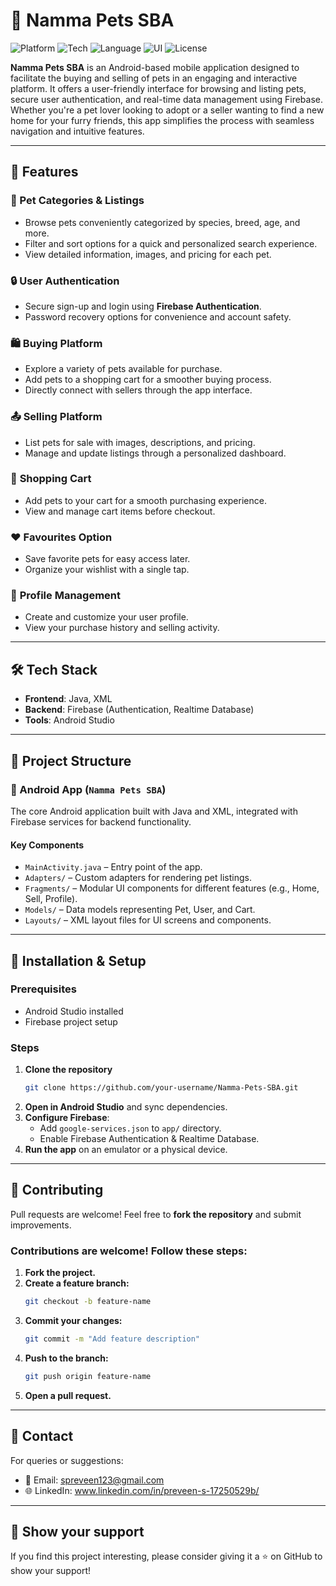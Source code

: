 # 🐾 Namma Pets SBA

![Platform](https://img.shields.io/badge/Platform-Android-blue.svg)
![Tech](https://img.shields.io/badge/Backend-Firebase-orange.svg)
![Language](https://img.shields.io/badge/Language-Java-yellow.svg)
![UI](https://img.shields.io/badge/UI-XML-green.svg)
![License](https://img.shields.io/badge/License-MIT-lightgrey.svg)

**Namma Pets SBA** is an Android-based mobile application designed to facilitate the buying and selling of pets in an engaging and interactive platform. It offers a user-friendly interface for browsing and listing pets, secure user authentication, and real-time data management using Firebase. Whether you're a pet lover looking to adopt or a seller wanting to find a new home for your furry friends, this app simplifies the process with seamless navigation and intuitive features.

---

## 🚀 Features  

### 🛒 Pet Categories & Listings
- Browse pets conveniently categorized by species, breed, age, and more.
- Filter and sort options for a quick and personalized search experience.
- View detailed information, images, and pricing for each pet.

### 🔒 User Authentication
- Secure sign-up and login using **Firebase Authentication**.
- Password recovery options for convenience and account safety. 

### 🛍️ Buying Platform
- Explore a variety of pets available for purchase.
- Add pets to a shopping cart for a smoother buying process.
- Directly connect with sellers through the app interface.

### 📤 Selling Platform
- List pets for sale with images, descriptions, and pricing.
- Manage and update listings through a personalized dashboard.

### 🛒 **Shopping Cart**  
- Add pets to your cart for a smooth purchasing experience.  
- View and manage cart items before checkout.  

### ❤️ **Favourites Option**  
- Save favorite pets for easy access later.  
- Organize your wishlist with a single tap.  

### 👤 **Profile Management**
- Create and customize your user profile.
- View your purchase history and selling activity.

---

## 🛠️ **Tech Stack**  

- **Frontend**: Java, XML  
- **Backend**: Firebase (Authentication, Realtime Database)
- **Tools**: Android Studio  

---

## 📂 Project Structure

### 📱 Android App (`Namma Pets SBA`)
The core Android application built with Java and XML, integrated with Firebase services for backend functionality.

#### Key Components
- `MainActivity.java` – Entry point of the app.
- `Adapters/` – Custom adapters for rendering pet listings.
- `Fragments/` – Modular UI components for different features (e.g., Home, Sell, Profile).
- `Models/` – Data models representing Pet, User, and Cart.
- `Layouts/` – XML layout files for UI screens and components.

---

## 📲 Installation & Setup

### Prerequisites
- Android Studio installed
- Firebase project setup

### Steps
1. **Clone the repository**
   ```sh
   git clone https://github.com/your-username/Namma-Pets-SBA.git
   ```
2. **Open in Android Studio** and sync dependencies.
3. **Configure Firebase**:
   - Add `google-services.json` to `app/` directory.
   - Enable Firebase Authentication & Realtime Database.
3. **Run the app** on an emulator or a physical device.

---

## 🤝 Contributing
Pull requests are welcome! Feel free to **fork the repository** and submit improvements.

### Contributions are welcome! Follow these steps:
1. **Fork the project.**
2. **Create a feature branch:**
   ```sh
   git checkout -b feature-name
   ```
3. **Commit your changes:**
   ```sh
   git commit -m "Add feature description"
   ```
4. **Push to the branch:**
   ```sh
   git push origin feature-name
   ```
5. **Open a pull request.**

---

## 📧 **Contact**
For queries or suggestions:
- 📧 Email: spreveen123@gmail.com
- 🌐 LinkedIn: www.linkedin.com/in/preveen-s-17250529b/

---

## 🌟 **Show your support**
If you find this project interesting, please consider giving it a ⭐ on GitHub to show your support!


